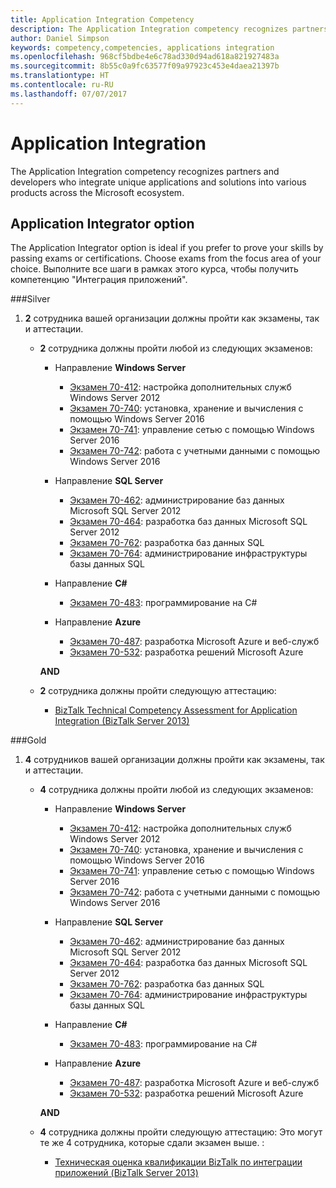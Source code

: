 ```yaml
---
title: Application Integration Competency
description: The Application Integration competency recognizes partners and developers who integrate unique applications and solutions into various products across the Microsoft ecosystem.
author: Daniel Simpson
keywords: competency,competencies, applications integration
ms.openlocfilehash: 968cf5bdbe4e6c78ad330d94ad618a821927483a
ms.sourcegitcommit: 8b55c0a9fc63577f09a97923c453e4daea21397b
ms.translationtype: HT
ms.contentlocale: ru-RU
ms.lasthandoff: 07/07/2017
---
```

# <a name="application-integration"></a>Application Integration 
The Application Integration competency recognizes partners and developers who integrate unique applications and solutions into various products across the Microsoft ecosystem. 

## <a name="application-integrator-option"></a>Application Integrator option

The Application Integrator option is ideal if you prefer to prove your skills by passing exams or certifications. Choose exams from the focus area of your choice. Выполните все шаги в рамках этого курса, чтобы получить компетенцию "Интеграция приложений".

###<a name="silver"></a>Silver
1. **2** сотрудника вашей организации должны пройти как экзамены, так и аттестации.

    - **2** сотрудника должны пройти любой из следующих экзаменов:

        - Направление **Windows Server**
            - [Экзамен 70-412](https://www.microsoft.com/en-us/learning/exam-70-412.aspx): настройка дополнительных служб Windows Server 2012
            - [Экзамен 70-740](https://www.microsoft.com/en-us/learning/exam-70-740.aspx): установка, хранение и вычисления с помощью Windows Server 2016
            - [Экзамен 70-741](https://www.microsoft.com/en-us/learning/exam-70-741.aspx): управление сетью с помощью Windows Server 2016
            - [Экзамен 70-742](https://www.microsoft.com/en-us/learning/exam-70-742.aspx): работа с учетными данными с помощью Windows Server 2016

        - Направление **SQL Server**

            - [Экзамен 70-462](https://www.microsoft.com/en-us/learning/exam-70-462.aspx): администрирование баз данных Microsoft SQL Server 2012
            - [Экзамен 70-464](https://www.microsoft.com/en-us/learning/exam-70-464.aspx): разработка баз данных Microsoft SQL Server 2012
            - [Экзамен 70-762](https://www.microsoft.com/en-us/learning/exam-70-762.aspx): разработка баз данных SQL
            - [Экзамен 70-764](https://www.microsoft.com/en-us/learning/exam-70-764.aspx): администрирование инфраструктуры базы данных SQL

        - Направление **C#** 

            - [Экзамен 70-483](https://www.microsoft.com/en-us/learning/exam-70-483.aspx): программирование на C#

        - Направление **Azure**

            - [Экзамен 70-487](https://www.microsoft.com/en-us/learning/exam-70-487.aspx): разработка Microsoft Azure и веб-служб
            - [Экзамен 70-532](https://www.microsoft.com/en-us/learning/exam-70-532.aspx): разработка решений Microsoft Azure

        **AND**

    - **2** сотрудника должны пройти следующую аттестацию:

        - [BizTalk Technical Competency Assessment for Application Integration (BizTalk Server 2013)](https://partneruniversity.microsoft.com/?whr=uri:MicrosoftAccount&courseId=12286&scoId=Id3XwITSB_2805299993)

###<a name="gold"></a>Gold
1. **4** сотрудников вашей организации должны пройти как экзамены, так и аттестации.

    - **4** сотрудника должны пройти любой из следующих экзаменов:

        - Направление **Windows Server**

            - [Экзамен 70-412](https://www.microsoft.com/en-us/learning/exam-70-412.aspx): настройка дополнительных служб Windows Server 2012
            - [Экзамен 70-740](https://www.microsoft.com/en-us/learning/exam-70-740.aspx): установка, хранение и вычисления с помощью Windows Server 2016
            - [Экзамен 70-741](https://www.microsoft.com/en-us/learning/exam-70-741.aspx): управление сетью с помощью Windows Server 2016
            - [Экзамен 70-742](https://www.microsoft.com/en-us/learning/exam-70-742.aspx): работа с учетными данными с помощью Windows Server 2016

        - Направление **SQL Server**

            - [Экзамен 70-462](https://www.microsoft.com/en-us/learning/exam-70-462.aspx): администрирование баз данных Microsoft SQL Server 2012
            - [Экзамен 70-464](https://www.microsoft.com/en-us/learning/exam-70-464.aspx): разработка баз данных Microsoft SQL Server 2012
            - [Экзамен 70-762](https://www.microsoft.com/en-us/learning/exam-70-762.aspx): разработка баз данных SQL
            - [Экзамен 70-764](https://www.microsoft.com/en-us/learning/exam-70-764.aspx): администрирование инфраструктуры базы данных SQL

        - Направление **C#** 

            - [Экзамен 70-483](https://www.microsoft.com/en-us/learning/exam-70-483.aspx): программирование на C#

        - Направление **Azure**

            - [Экзамен 70-487](https://www.microsoft.com/en-us/learning/exam-70-487.aspx): разработка Microsoft Azure и веб-служб
            - [Экзамен 70-532](https://www.microsoft.com/en-us/learning/exam-70-532.aspx): разработка решений Microsoft Azure

        **AND**

    - **4** сотрудника должны пройти следующую аттестацию: Это могут те же 4 сотрудника, которые сдали экзамен выше. :

        - [Техническая оценка квалификации BizTalk по интеграции приложений (BizTalk Server 2013)](https://partneruniversity.microsoft.com/?whr=uri:MicrosoftAccount&courseId=12286&scoId=Id3XwITSB_2805299993)

